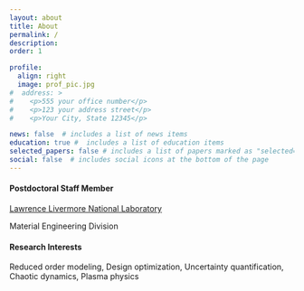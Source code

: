 ```yaml
---
layout: about
title: About
permalink: /
description:
order: 1

profile:
  align: right
  image: prof_pic.jpg
#  address: >
#    <p>555 your office number</p>
#    <p>123 your address street</p>
#    <p>Your City, State 12345</p>

news: false  # includes a list of news items
education: true #  includes a list of education items
selected_papers: false # includes a list of papers marked as "selected={true}"
social: false  # includes social icons at the bottom of the page
---
```


#### Postdoctoral Staff Member

[Lawrence Livermore National Laboratory](https://www.llnl.gov)

Material Engineering Division

#### Research Interests

Reduced order modeling, Design optimization, Uncertainty quantification, Chaotic dynamics, Plasma physics
<!-- I'm a postdoctoral staff member in <a href="https://www.llnl.gov/">Lawrence Livermore National Laboratory</a>. Currently, my research is focused on uncertainty quantification and plasma modeling for simulation prediction of inductively-coupled plasma torch. Generally, my research interest is modeling and prediction of multi-physics flow turbulence, and optimal control of its chaotic nonlinear dynamics. -->

<!-- Write your biography here. Tell the world about yourself. Link to your favorite [subreddit](http://reddit.com){:target="\_blank"}. You can put a picture in, too. The code is already in, just name your picture `prof_pic.jpg` and put it in the `img/` folder.

Put your address / P.O. box / other info right below your picture. You can also disable any these elements by editing `profile` property of the YAML header of your `_pages/about.md`. Edit `_bibliography/papers.bib` and Jekyll will render your [publications page](/al-folio/publications/) automatically.

Link to your social media connections, too. This theme is set up to use [Font Awesome icons](http://fortawesome.github.io/Font-Awesome/){:target="\_blank"} and [Academicons](https://jpswalsh.github.io/academicons/){:target="\_blank"}, like the ones below. Add your Facebook, Twitter, LinkedIn, Google Scholar, or just disable all of them. -->
